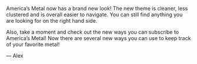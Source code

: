 America’s Metal now has a brand new look! The new theme is cleaner, less clustered and is overall easier to navigate. You can still find anything you are looking for on the right hand side.

Also, take a moment and check out the new ways you can subscribe to America’s Metal! Now there are several new ways you can use to keep track of your favorite metal!

— Alex
